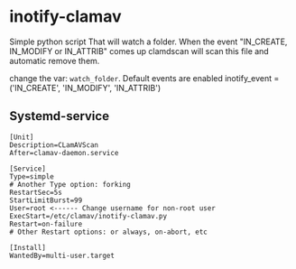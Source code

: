 # inotify-clamav

Simple python script
That will watch a folder. When the event "IN_CREATE, IN_MODIFY or IN_ATTRIB" comes up clamdscan will scan this file and automatic remove them.

change the var: `watch_folder`. 
Default events are enabled inotify_event = ('IN_CREATE', 'IN_MODIFY', 'IN_ATTRIB')

## Systemd-service
```
[Unit]
Description=CLamAVScan
After=clamav-daemon.service

[Service]
Type=simple
# Another Type option: forking
RestartSec=5s
StartLimitBurst=99
User=root <------ Change username for non-root user
ExecStart=/etc/clamav/inotify-clamav.py
Restart=on-failure
# Other Restart options: or always, on-abort, etc

[Install]
WantedBy=multi-user.target
```
